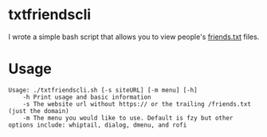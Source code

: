 # txtfriendscli
I wrote a simple bash script that allows you to view people's [friends.txt](https://sr.ht/~thecashewtrader/friends.txt) files.

# Usage
```
Usage: ./txtfriendscli.sh [-s siteURL] [-m menu] [-h]
    -h Print usage and basic information
    -s The website url without https:// or the trailing /friends.txt (just the domain)
    -m The menu you would like to use. Default is fzy but other options include: whiptail, dialog, dmenu, and rofi
```
